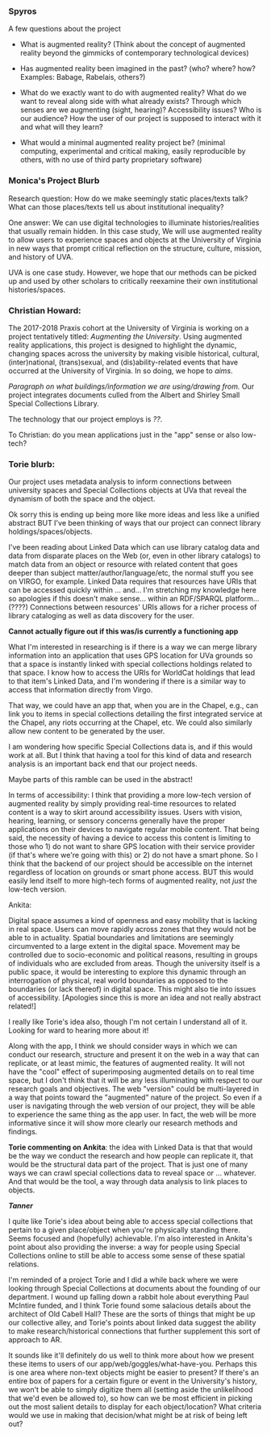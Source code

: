 ### Spyros
A few questions about the project
- What is augmented reality? (Think about the concept of augmented reality beyond the gimmicks of contemporary technological devices)  

- Has augmented reality been imagined in the past? (who? where? how? Examples: Babage, Rabelais, others?)

- What do we exactly want to do with augmented reality? What do we want to reveal along side with what already exists? Through which senses are we augmenting (sight, hearing)? Accessibility issues? Who is our audience? How the user of our project is supposed to interact with it and what will they learn?

- What would a minimal augmented reality project be? (minimal computing, experimental and critical making, easily reproducible by others, with no use of third party proprietary software)



### Monica's Project Blurb

Research question: How do we make seemingly static places/texts talk? What can those places/texts tell us about institutional inequality?

One answer: We can use digital technologies to illuminate histories/realities that usually remain hidden. In this case study, We will use augmented reality to allow users to experience spaces and objects at the University of Virginia in new ways that prompt critical reflection on the structure, culture, mission, and history of UVA.

UVA is one case study. However, we hope that our methods can be picked up and used by other scholars to critically reexamine their own institutional histories/spaces.

### Christian Howard:

The 2017-2018 Praxis cohort at the University of Virginia is working on a project tentatively titled: *Augmenting the University*. Using augmented reality applications, this project is designed to highlight the dynamic, changing spaces across the university by making visible historical, cultural, (inter)national, (trans)sexual, and (dis)ability-related events that have occurred at the University of Virginia. In so doing, we hope to *aims*.

*Paragraph on what buildings/information we are using/drawing from.*
Our project integrates documents culled from the Albert and Shirley Small Special Collections Library.

The technology that our project employs is *??*.

To Christian: do you mean applications just in the "app" sense or also low-tech?

### Torie blurb:
Our project uses metadata analysis to inform connections between university spaces and Special Collections objects at UVa that reveal the dynamism of both the space and the object.

Ok sorry this is ending up being more like more ideas and less like a unified abstract BUT I've been thinking of ways that our project can connect library holdings/spaces/objects.

I've been reading about Linked Data which can use library catalog data and data from disparate places on the Web (or, even in other library catalogs) to match data from an object or resource with related content that goes deeper than subject matter/author/language/etc, the normal stuff you see on VIRGO, for example. Linked Data requires that resources have URIs that can be accessed quickly within ... and... I'm stretching my knowledge here so apologies if this doesn't make sense... within an RDF/SPARQL platform... (????) Connections between resources'  URIs allows for a richer process of library cataloging as well as data discovery for the user.

**Cannot actually figure out if this was/is currently a functioning app**

What I'm interested in researching is if there is a way we can merge library information into an application that uses GPS location for UVa grounds so that a space is instantly linked with special collections holdings related to that space. I know how to access the URIs for WorldCat holdings that lead to that item's Linked Data, and I'm wondering if there is a similar way to access that information directly from Virgo.

That way, we could have an app that, when you are in the Chapel, e.g., can link you to items in special collections detailing the first integrated service at the Chapel, any riots occurring at the Chapel, etc. We could also similarly allow new content to be generated by the user.

I am wondering how specific Special Collections data is, and if this would work at all. But I think that having a tool for this kind of data and research analysis is an important back end that our project needs.

Maybe parts of this ramble can be used in the abstract!

In terms of accessibility: I think that providing a more low-tech version of augmented reality by simply providing real-time resources to related content is a way to skirt around accessibility issues. Users with vision, hearing, learning, or sensory concerns generally have the proper applications on their devices to navigate regular mobile content. That being said, the necessity of having a device to access this content is limiting to those who 1) do not want to share GPS location with their service provider (if that's where we're going with this) or 2) do not have a smart phone. So I think that the backend of our project should be accessible on the internet regardless of location on grounds or smart phone access. BUT this would easily lend itself to more high-tech forms of augmented reality, not *just* the low-tech version.

Ankita:

Digital space assumes a kind of openness and easy mobility that is lacking in real space. Users can move rapidly across zones that they would not be able to in actuality. Spatial boundaries and limitations are seemingly circumvented to a large extent in the digital space. Movement may be controlled due to socio-economic and political reasons, resulting in groups of individuals who are excluded from areas. Though the university itself is a public space, it would be interesting to explore this dynamic through an interrogation of physical, real world boundaries as opposed to the boundaries (or lack thereof) in digital space. This might also tie into issues of accessibility. [Apologies since this is more an idea and not really abstract related!]

I really like Torie's idea also, though I'm not certain I understand all of it. Looking for ward to hearing more about it!

Along with the app, I think we should consider ways in which we can conduct our research, structure and present it on the web in a way that can replicate, or at least mimic, the features of augmented reality. It will not have the "cool" effect of superimposing augmented details on to real time space, but I don't think that it will be any less illuminating with respect to our research goals and objectives. The web "version" could be multi-layered in a way that points toward the "augmented" nature of the project. So even if a user is navigating through the web version of our project, they will be able to experience the same thing as the app user. In fact, the web will be more informative since it will show more clearly our research methods and findings.


**Torie commenting on Ankita**: the idea with Linked Data is that that would be the way we conduct the research and how people can replicate it, that would be the structural data part of the project. That is just one of many ways we can crawl special collections data to reveal space or ... whatever. And that would be the tool, a way through data analysis to link places to objects. 

***Tanner***

I quite like Torie's idea about being able to access special collections that pertain to a given place/object when you're physically standing there. Seems focused and (hopefully) achievable. I'm also interested in Ankita's point about also providing the inverse: a way for people using Special Collections online to still be able to access some sense of these spatial relations.

I'm reminded of a project Torie and I did a while back where we were looking through Special Collections at documents about the founding of our department. I wound up falling down a rabbit hole about everything Paul McIntire funded, and I think Torie found some salacious details about the architect of Old Cabell Hall? These are the sorts of things that might be up our collective alley, and Torie's points about linked data suggest the ability to make research/historical connections that further supplement this sort of approach to AR.

It sounds like it'll definitely do us well to think more about how we present these items to users of our app/web/goggles/what-have-you. Perhaps this is one area where non-text objects might be easier to present? If there's an entire box of papers for a certain figure or event in the University's history, we won't be able to simply digitize them all (setting aside the unlikelihood that we'd even be allowed to), so how can we be most efficient in picking out the most salient details to display for each object/location? What criteria would we use in making that decision/what might be at risk of being left out?
